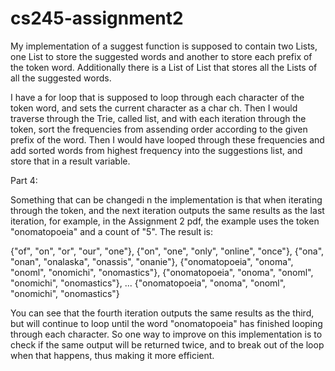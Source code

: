 # cs245-assignment2

My implementation of a suggest function is supposed to contain two Lists, one List to store the suggested words and another to store each prefix of the token word. Additionally there is a List of List that stores all the Lists of all the suggested words.

I have a for loop that is supposed to loop through each character of the token word, and sets the current character as a char ch. Then I would traverse through the Trie, called list, and with each iteration through the token, sort the frequencies from assending order according to the given prefix of the word. Then I would have looped through these frequencies and add sorted words from highest frequency into the suggestions list, and store that in a result variable. 

Part 4:

Something that can be changedi n the implementation is that when iterating through the token, and the next iteration outputs the same results as the last iteration, for example, in the Assignment 2 pdf, the example uses the token "onomatopoeia" and a count of "5". The result is:

{"of", "on", "or", "our", "one"},
{"on", "one", "only", "online", "once"},
{"ona", "onan", "onalaska", "onassis", "onanie"},
{"onomatopoeia", "onoma", "onoml", "onomichi", "onomastics"},
{"onomatopoeia", "onoma", "onoml", "onomichi", "onomastics"},
...
{"onomatopoeia", "onoma", "onoml", "onomichi", "onomastics"}

You can see that the fourth iteration outputs the same results as the third, but will continue to loop until the word "onomatopoeia" has finished looping through each character. So one way to improve on this implementation is to check if the same output will be returned twice, and to break out of the loop when that happens, thus making it more efficient.
